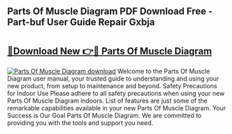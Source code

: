 ## Parts Of Muscle Diagram PDF Download Free - Part-buf User Guide Repair Gxbja

# <h2><a href="http://dfs0x4.blite.top/?on=Parts+Of+Muscle+Diagram">🔗Download New 👉🔴 Parts Of Muscle Diagram</a></h2>

[![Parts Of Muscle Diagram download](https://i.imgur.com/lujVjoI.png)](http://dfs0x4.blite.top/?on=Parts+Of+Muscle+Diagram)
Welcome to the Parts Of Muscle Diagram user manual, your trusted guide to understanding and using your new product, from setup to maintenance and beyond. Safety Precautions for Indoor Use Please adhere to all safety precautions when using your new Parts Of Muscle Diagram indoors. List of features are just some of the remarkable capabilities available in your new Parts Of Muscle Diagram. Your Success is Our Goal Parts Of Muscle Diagram. We are committed to providing you with the tools and support you need.
